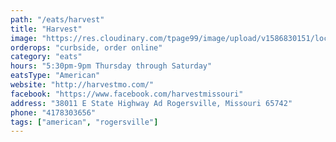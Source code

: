 ```yaml
---
path: "/eats/harvest"
title: "Harvest"
image: "https://res.cloudinary.com/tpage99/image/upload/v1586830151/local417eats/local417eatslogo.png"
orderops: "curbside, order online"
category: "eats"
hours: "5:30pm-9pm Thursday through Saturday"
eatsType: "American"
website: "http://harvestmo.com/"
facebook: "https://www.facebook.com/harvestmissouri"
address: "38011 E State Highway Ad Rogersville, Missouri 65742"
phone: "4178303656"
tags: ["american", "rogersville"]
---
```

